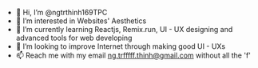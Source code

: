 - 👋 Hi, I’m @ngtrthinh169TPC
- 👀 I’m interested in Websites' Aesthetics
- 🌱 I’m currently learning Reactjs, Remix.run, UI - UX designing and advanced tools for web developing
- 💞️ I’m looking to improve Internet through making good UI - UXs
- 📫 Reach me with my email ng.trfffff.thinh@gmail.com without all the 'f'

<!---
ngtrthinh169TPC/ngtrthinh169TPC is a ✨ special ✨ repository because its `README.md` (this file) appears on your GitHub profile.
You can click the Preview link to take a look at your changes.
--->
